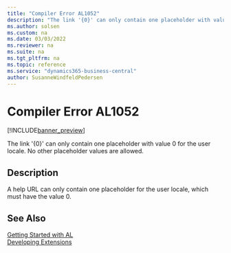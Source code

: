 ```yaml
---
title: "Compiler Error AL1052"
description: "The link '{0}' can only contain one placeholder with value 0 for the user locale."
ms.author: solsen
ms.custom: na
ms.date: 03/03/2022
ms.reviewer: na
ms.suite: na
ms.tgt_pltfrm: na
ms.topic: reference
ms.service: "dynamics365-business-central"
author: SusanneWindfeldPedersen
---
```

[//]: # (START>DO_NOT_EDIT)
[//]: # (IMPORTANT:Do not edit any of the content between here and the END>DO_NOT_EDIT.)
[//]: # (Any modifications should be made in the .xml files in the ModernDev repo.)
# Compiler Error AL1052

[!INCLUDE[banner_preview](../includes/banner_preview.md)]

The link '{0}' can only contain one placeholder with value 0 for the user locale. No other placeholder values are allowed.

## Description
A help URL can only contain one placeholder for the user locale, which must have the value 0.  

[//]: # (IMPORTANT: END>DO_NOT_EDIT)
## See Also  
[Getting Started with AL](../devenv-get-started.md)  
[Developing Extensions](../devenv-dev-overview.md)  